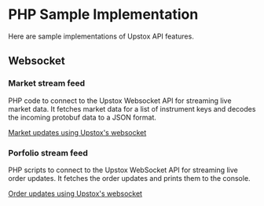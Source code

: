 # PHP Sample Implementation

Here are sample implementations of Upstox API features.

## Websocket

### Market stream feed

PHP code to connect to the Upstox Websocket API for streaming live market data. It fetches market data for a list of instrument keys and decodes the incoming protobuf data to a JSON format.

[Market updates using Upstox's websocket](websocket/market_data/README.md)

### Porfolio stream feed

PHP scripts to connect to the Upstox WebSocket API for streaming live order updates. It fetches the order updates and prints them to the console.

[Order updates using Upstox's websocket](websocket/order_updates/README.md)